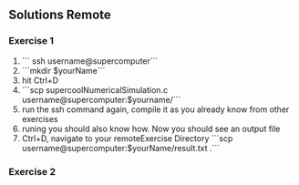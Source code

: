 ## Solutions Remote

### Exercise 1

1. ´´´ ssh username@supercomputer´´´
2. ´´´mkdir $yourName´´´
3. hit Ctrl+D
4. ´´´scp supercoolNumericalSimulation.c username@supercomputer:$yourname/´´´
5. run the ssh command again, compile it as you already know from other exercises
6. runing you should also know how. Now you should see an output file
7. Ctrl+D, navigate to your remoteExercise Directory  ´´´scp username@supercomputer:$yourName/result.txt .´´´

### Exercise 2


